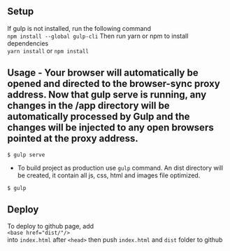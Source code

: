 
## Setup 
If gulp is not installed, run the following command    
``npm install --global gulp-cli`` Then run yarn or npm to install dependencies  
``yarn install`` or ``npm install``  
  ## Usage - Your browser will automatically be opened and directed to the browser-sync proxy address. Now that gulp serve is running, any changes in the /app directory will be automatically processed by Gulp and the changes will be injected to any open browsers pointed at the proxy address.    
```    
$ gulp serve    
```    
- To build project as production use `gulp` command. An dist directory will be created, it contain all js, css, html and images file optimized.    
```    
$ gulp    
```  
  
## Deploy  
To deploy to github page, add  
``<base href="dist/"/>``  
into `index.html` after `<head>` then push `index.html` and `dist` folder to github
